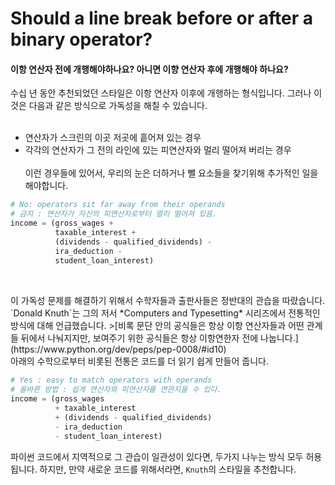 # Should a line break before or after a binary operator?
#### 이항 연산자 전에 개행해야하나요? 아니면 이향 연산자 후에 개행해야 하나요?

수십 년 동안 추천되었던 스타일은 이항 연산자 이후에 개행하는 형식입니다. 그러나 이것은 다음과 같은 방식으로 가독성을 해칠 수 있습니다.
<br><br>
* 연산자가 스크린의 이곳 저곳에 흩어져 있는 경우
* 각각의 연산자가 그 전의 라인에 있는 피연산자와 멀리 떨어져 버리는 경우
<br><br>
이런 경우들에 있어서, 우리의 눈은 더하거나 뺄 요소들을 찾기위해 추가적인 일을 해야합니다.

```python
# No: operators sit far away from their operands
# 금지 : 연산자가 자신의 피연산자로부터 멀리 떨어져 있음.
income = (gross_wages +
          taxable_interest +
          (dividends - qualified_dividends) -
          ira_deduction -
          student_loan_interest)
        
```
<br>
이 가독성 문제를 해결하기 위해서 수학자들과 출판사들은 정반대의 관습을 따랐습니다. `Donald Knuth`는 그의 저서 *Computers and 
Typesetting* 시리즈에서 전통적인 방식에 대해 언급했습니다.
>[비록 문단 안의 공식들은 항상 이항 연산자들과 어떤 관계들 뒤에서 나눠지지만, 보여주기 위한 공식들은 항상 이항연한자 전에 나눕니다.](https://www.python.org/dev/peps/pep-0008/#id10)

<br>
아래의 수학으로부터 비롯된 전통은 코드를 더 읽기 쉽게 만들어 줍니다.

```python
# Yes : easy to match operators with operands
# 올바른 방법 : 쉽게 연산자와 피연산자를 연관지을 수 있다.
income = (gross_wages
          + taxable_interest
          + (dividends - qualified_dividends)
          - ira_deduction
          - student_loan_interest)
```

파이썬 코드에서 지역적으로 그 관습이 일관성이 있다면, 두가지 나누는 방식 모두 허용됩니다. 하지만, 만약 새로운 코드를 위해서라면, `Knuth`의 
스타일을 추천합니다.



